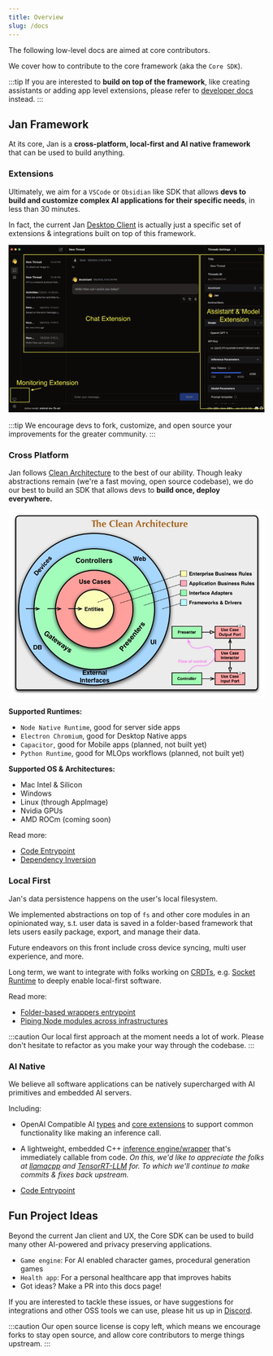 ```yaml
---
title: Overview
slug: /docs
---
```


The following low-level docs are aimed at core contributors.

We cover how to contribute to the core framework (aka the `Core SDK`).

:::tip
If you are interested to **build on top of the framework**, like creating assistants or adding app level extensions, please refer to [developer docs](/developer) instead.
:::

## Jan Framework

At its core, Jan is a **cross-platform, local-first and AI native framework** that can be used to build anything.

### Extensions

Ultimately, we aim for a `VSCode` or `Obsidian` like SDK that allows **devs to build and customize complex AI applications for their specific needs**, in less than 30 minutes.

In fact, the current Jan [Desktop Client](https://jan.ai/) is actually just a specific set of extensions & integrations built on top of this framework.

![Desktop is Extensions](./assets/ExtensionCallouts.png)

:::tip
We encourage devs to fork, customize, and open source your improvements for the greater community.
:::

### Cross Platform

Jan follows [Clean Architecture](https://blog.cleancoder.com/uncle-bob/2012/08/13/the-clean-architecture.html) to the best of our ability. Though leaky abstractions remain (we're a fast moving, open source codebase), we do our best to build an SDK that allows devs to **build once, deploy everywhere.**

![Clean Architecture](./assets/CleanArchitecture.jpg)

**Supported Runtimes:**

- `Node Native Runtime`, good for server side apps
- `Electron Chromium`, good for Desktop Native apps
- `Capacitor`, good for Mobile apps (planned, not built yet)
- `Python Runtime`, good for MLOps workflows (planned, not built yet)

**Supported OS & Architectures:**

- Mac Intel & Silicon
- Windows
- Linux (through AppImage)
- Nvidia GPUs
- AMD ROCm (coming soon)

Read more:

- [Code Entrypoint](https://github.com/janhq/jan/tree/main/core)
- [Dependency Inversion](https://en.wikipedia.org/wiki/Dependency_inversion_principle)

### Local First

Jan's data persistence happens on the user's local filesystem.

We implemented abstractions on top of `fs` and other core modules in an opinionated way, s.t. user data is saved in a folder-based framework that lets users easily package, export, and manage their data.

Future endeavors on this front include cross device syncing, multi user experience, and more.

Long term, we want to integrate with folks working on [CRDTs](https://www.inkandswitch.com/local-first/), e.g. [Socket Runtime](https://www.theregister.com/2023/04/11/socket_runtime/) to deeply enable local-first software.

Read more:

- [Folder-based wrappers entrypoint](https://github.com/janhq/jan/blob/main/core/src/fs.ts)
- [Piping Node modules across infrastructures](https://github.com/janhq/jan/tree/main/core/src/node)

:::caution
Our local first approach at the moment needs a lot of work. Please don't hesitate to refactor as you make your way through the codebase.
:::

### AI Native

We believe all software applications can be natively supercharged with AI primitives and embedded AI servers.

Including:

- OpenAI Compatible AI [types](https://github.com/janhq/jan/tree/main/core/src/types) and [core extensions](https://github.com/janhq/jan/tree/main/core/src/extensions) to support common functionality like making an inference call.
- A lightweight, embedded C++ [inference engine/wrapper](https://github.com/janhq/jan/tree/main/extensions/inference-nitro-extension) that's immediately callable from code. _On this, we'd like to appreciate the folks at [llamacpp](https://github.com/ggerganov/llama.cpp) and [TensorRT-LLM](https://github.com/NVIDIA/TensorRT-LLM) for. To which we'll continue to make commits & fixes back upstream._

- [Code Entrypoint](https://github.com/janhq/jan/tree/main/core/src/api)

## Fun Project Ideas

Beyond the current Jan client and UX, the Core SDK can be used to build many other AI-powered and privacy preserving applications.

- `Game engine`: For AI enabled character games, procedural generation games
- `Health app`: For a personal healthcare app that improves habits
- Got ideas? Make a PR into this docs page!

If you are interested to tackle these issues, or have suggestions for integrations and other OSS tools we can use, please hit us up in [Discord](https://discord.gg/5rQ2zTv3be).

:::caution
Our open source license is copy left, which means we encourage forks to stay open source, and allow core contributors to merge things upstream.
:::
